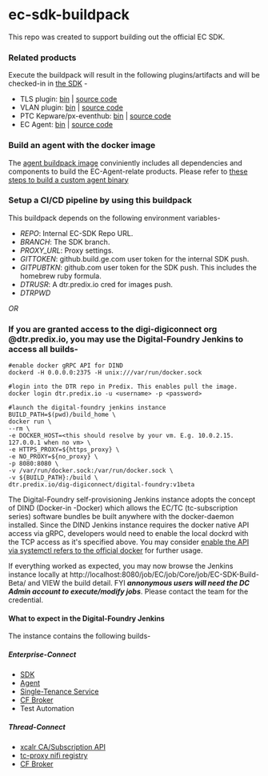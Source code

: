 # ec-sdk-buildpack

This repo was created to support building out the official EC SDK.

### Related products

Execute the buildpack will result in the following plugins/artifacts and will be checked-in in [the SDK](https://github.build.ge.com/Enterprise-Connect/ec-sdk) -

* TLS plugin: [bin](https://github.build.ge.com/Enterprise-Connect/ec-sdk/tree/beta/plugins/tls) | [source code](https://github.build.ge.com/212359746/tls-wzlib-plugin)
* VLAN plugin: [bin](https://github.build.ge.com/Enterprise-Connect/ec-sdk/tree/beta/plugins/vln) | [source code](https://github.build.ge.com/212359746/ipmod-wzlib-plugin)
* PTC Kepware/px-eventhub: [bin](https://github.build.ge.com/Enterprise-Connect/ec-sdk/tree/beta/plugins/kepware) | [source code](https://github.build.ge.com/212359746/kepware-wzlib-plugin)
* EC Agent: [bin](https://github.build.ge.com/Enterprise-Connect/ec-sdk/tree/beta/dist) | [source code](https://github.build.ge.com/Enterprise-Connect/ec-agent)

### Build an agent with the docker image

The [agent buildpack image](dtr.predix.io/dig-digiconnect/ec-agent-builder) conviniently includes all dependencies and components to build the EC-Agent-relate products. Please refer to [these steps to build a custom agent binary](https://github.build.ge.com/Enterprise-Connect/ec-agent#build)

### Setup a CI/CD pipeline by using this buildpack

This buildpack depends on the following environment variables-

* *REPO*: Internal EC-SDK Repo URL.	
* *BRANCH*: The SDK branch.	
* *PROXY_URL*: Proxy settings.
* *GITTOKEN*: github.build.ge.com user token for the internal SDK push.	 
*	*GITPUBTKN*: github.com user token for the SDK push. This includes the homebrew ruby formula. 	
* *DTRUSR*: A dtr.predix.io cred for images push. 	
* *DTRPWD*

*OR*

### If you are granted access to the digi-digiconnect org @dtr.predix.io, you may use the Digital-Foundry Jenkins to access all builds-

```shell
#enable docker gRPC API for DIND
dockerd -H 0.0.0.0:2375 -H unix:///var/run/docker.sock

#login into the DTR repo in Predix. This enables pull the image.
docker login dtr.predix.io -u <username> -p <password>

#launch the digital-foundry jenkins instance
BUILD_PATH=$(pwd)/build_home \
docker run \
--rm \
-e DOCKER_HOST=<this should resolve by your vm. E.g. 10.0.2.15. 127.0.0.1 when no vm> \
-e HTTPS_PROXY=${https_proxy} \
-e NO_PROXY=${no_proxy} \
-p 8080:8080 \
-v /var/run/docker.sock:/var/run/docker.sock \
-v ${BUILD_PATH}:/build \
dtr.predix.io/dig-digiconnect/digital-foundry:v1beta
```

The Digital-Foundry self-provisioning Jenkins instance adopts the concept of DIND (Docker-in -Docker) which allows the EC/TC (tc-subscription series) software bundles be built anywhere with the docker-daemon installed. Since the DIND Jenkins instance requires the docker native API access via gRPC, developers would need to enable the local dockrd with the TCP access as it's specified above. You may consider [enable the API via systemctl refers to the official docker](https://docs.docker.com/install/linux/linux-postinstall/#configuring-remote-access-with-systemd-unit-file) for further usage.

If everything worked as expected, you may now browse the Jenkins instance locally at http://localhost:8080/job/EC/job/Core/job/EC-SDK-Build-Beta/ and VIEW the build detail. FYI ***annonymous users will need the DC Admin account to execute/modify jobs***. Please contact the team for the credential.

#### What to expect in the Digital-Foundry Jenkins

The instance contains the following builds-
##### Enterprise-Connect
* [SDK](https://github.build.ge.com/Enterprise-Connect/ec-sdk)
* [Agent](https://github.build.ge.com/Enterprise-Connect/ec-agent)
* [Single-Tenance Service](https://github.build.ge.com/Enterprise-Connect/ec-service)
* [CF Broker](https://github.build.ge.com/Enterprise-Connect/ec-predix-service-broker)
* Test Automation

##### Thread-Connect
* [xcalr CA/Subscription API](https://github.build.ge.com/Thread-Connect/tc-xcaler)
* [tc-proxy nifi registry](https://github.build.ge.com/Thread-Connect/tc-proxy)
* [CF Broker](https://github.build.ge.com/Thread-Connect/tc-broker)






